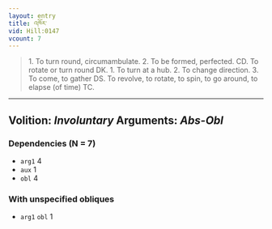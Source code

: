 ```yaml
---
layout: entry
title: འཁོར་
vid: Hill:0147
vcount: 7
---
```

> 1\. To turn round, circumambulate\. 2\. To be formed, perfected\. CD\. To rotate or turn round DK\. 1\. To turn at a hub\. 2\. To change direction\. 3\. To come, to gather DS\. To revolve, to rotate, to spin, to go around, to elapse (of time) TC\.

---
Volition: _Involuntary_
Arguments: _Abs-Obl_
---

### Dependencies (N = 7)
* `arg1` 4
* `aux` 1
* `obl` 4


### With unspecified obliques
* `arg1` `obl` 1
